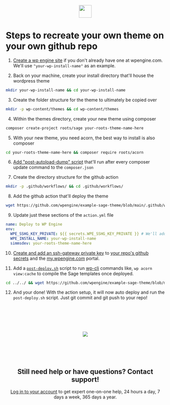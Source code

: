 <p align="center">
  <img src="https://wpengine.com/wp-content/uploads/2020/08/WPE-LOGO-H-Default@3x.png" height="40px">
</p>

# Steps to recreate your own theme on your own github repo

1. [Create a wp engine site](https://my.wpengine.com/bulk_sites) if you don't already have one at wpengine.com. We'll use `"your-wp-install-name"` as an example.

2. Back on your machine, create your install directory that'll house the wordpress theme

```bash
mkdir your-wp-install-name && cd your-wp-install-name
```

3. Create the folder structure for the theme to ultimately be copied over

```bash
mkdir -p wp-content/themes && cd wp-content/themes
```

4. Within the themes directory, create your new theme using composer

```bash
composer create-project roots/sage your-roots-theme-name-here
```

5. With your new theme, you need acorn, the best way to install is also composer

```bash
cd your-roots-theme-name-here && composer require roots/acorn
```

6. [Add "post-autoload-dump" script](https://github.com/wpengine/example-sage-theme/blob/main/wp-content/themes/your-roots-theme-name-here/composer.json#L63-L65) that'll run after every composer update command to the `composer.json`

7. Create the directory structure for the github action

```bash
mkdir -p .github/workflows/ && cd .github/workflows/
```

8. Add the github action that'll deploy the theme

```bash
wget https://github.com/wpengine/example-sage-theme/blob/main/.github/workflows/action.yml
```

9. Update just these sections of the `action.yml` file

```yml
name: Deploy to WP Engine
env:
  WPE_SSHG_KEY_PRIVATE: ${{ secrets.WPE_SSHG_KEY_PRIVATE }} # We'll add this later
  WPE_INSTALL_NAME: your-wp-install-name
  simmsdev: your-roots-theme-name-here
```

10. [Create and add an ssh-gateway private key](https://wpengine.com/support/ssh-gateway/#Create_SSH_Key) to [your repo's github secrets](https://wpengine.com/support/github-action-deploy/#Setup_Instructions) and the [my.wpengine.com](https://my.wpengine.com) portal.

11. Add a [`post-deploy.sh`](../post-deploy.sh) script to run [wp-cli](https://wpengine.com/resources/on-demand-webinar-developers-bada-wp-cli/) commands like, `wp acorn view:cache` to compile the Sage templates once deployed.

```bash
cd ../../ && wget https://github.com/wpengine/example-sage-theme/blob/main/post-deploy.sh
```

12. And your done! With the action setup, it will now auto deploy and run the `post-deploy.sh` script. Just git commit and git push to your repo!

<div align="center">
  <br/><br/><br/><br/><br/>
  <img src="https://wpengine.com/wp-content/uploads/2020/08/WPE-LOGO-H-Default@3x.png"> 
  <br/><br/><br/><br/><br/>
  <h2>Still need help or have questions? Contact support!</h2>
  <a href="https://my.wpengine.com">Log in to your account</a> to get expert one-on-one help, 24 hours a day, 7 days a week, 365 days a year.
</div>
